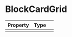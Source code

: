 # BlockCardGrid

| Property   |      Type      |   |
|:----------|:-------------|:------|
|   |   |   |
